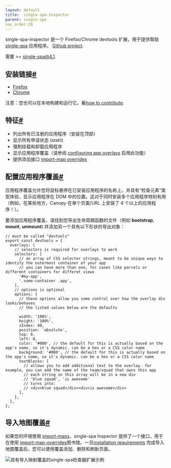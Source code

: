 ```yaml
---
layout: default
title:  single-spa-inspector
parent: single-spa
nav_order:20
---
```


single-spa-inspector 是一个 Firefox/Chrome devtools 扩展，用于提供帮助 [single-spa](https://single-spa.js.org/) 应用程序。 [Github project](https://github.com/single-spa/single-spa-inspector).

需要 >= [single-spa@4.1](mailto:single-spa@4.1).

## 安装链接[#](https://single-spa.js.org/docs/devtools/#installation-links)

- [Firefox](https://addons.mozilla.org/en-US/firefox/addon/single-spa-inspector/)
- [Chrome](https://chrome.google.com/webstore/detail/single-spa-inspector/emldbibkihanfiaiaghebffnbahjcgcp)

注意：您也可以在本地构建和运行它。看[how to contribute](https://single-spa.js.org/docs/devtools/#how-to-contribute).

## 特征[#](https://single-spa.js.org/docs/devtools/#features)

- 列出所有已注册的应用程序（安装在顶部）
- 显示所有申请状态 (statii)
- 强制挂载和卸载应用程序
- 显示应用程序覆盖（请参阅 [configuring app overlays](https://single-spa.js.org/docs/devtools/#configuring-app-overlays) 启用此功能）
- 提供添加接口 [import-map overrides](https://single-spa.js.org/docs/devtools/#import-map-overrides)

## 配置应用程序覆盖[#](https://single-spa.js.org/docs/devtools/#configuring-app-overlays)

应用程序覆盖允许您将鼠标悬停在已安装应用程序的名称上，并具有“检查元素”类型体验，显示应用程序在 DOM 中的位置。这对于同时安装多个应用程序特别有用（例如，在某些地方，Canopy 在单个页面/URL 上安装了 4 个以上的应用程序！）。

要添加应用程序覆盖，请找到您导出生命周期函数的文件（例如 **bootstrap**, **mount**, **unmount**) 并添加另一个具有以下形状的导出对象：

```
// must be called "devtools"
export const devtools = {
  overlays: {
    // selectors is required for overlays to work
    selectors: [
      // an array of CSS selector strings, meant to be unique ways to identify the outermost container of your app
      // you can have more than one, for cases like parcels or different containers for differet views
      '#my-app',
      '.some-container .app',
    ],
    // options is optional
    options: {
      // these options allow you some control over how the overlay div looks/behaves
      // the listed values below are the defaults

      width: '100%',
      height: '100%',
      zIndex: 40,
      position: 'absolute',
      top: 0,
      left: 0,
      color: '#000', // the default for this is actually based on the app's name, so it's dynamic. can be a hex or a CSS color name
      background: '#000', // the default for this is actually based on the app's name, so it's dynamic. can be a hex or a CSS color name
      textBlocks: [
        // allows you to add additional text to the overlay. for example, you can add the name of the team/squad that owns this app
        // each string in this array will be in a new div
        // 'blue squad', 'is awesome'
        // turns into:
        // <div>blue squad</div><div>is awesome</div>
      ],
    },
  },
};
```

## 导入地图覆盖[#](https://single-spa.js.org/docs/devtools/#import-map-overrides)

如果您的环境使用 [import-maps](https://github.com/WICG/import-maps)，single-spa Inspector 提供了一个接口，用于在使用 [import-map-overrides](https://github.com/joeldenning/import-map-overrides)图书馆。一旦[installation requirements](https://github.com/joeldenning/import-map-overrides#installation) 完成导入地图覆盖后，您可以使用覆盖添加、删除和刷新页面。

![具有导入映射覆盖的single-spa检查器扩展示例](https://gitee.com/zhangximgdao/image-management-system/raw/master/Image/demo-with-importmapoverrides-f99dcb03696d1cc229ec0d53589a6c63.png)
